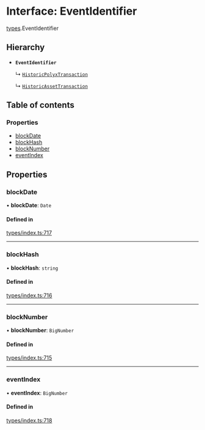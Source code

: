 # Interface: EventIdentifier

[types](../wiki/types).EventIdentifier

## Hierarchy

- **`EventIdentifier`**

  ↳ [`HistoricPolyxTransaction`](../wiki/api.entities.Account.types.HistoricPolyxTransaction)

  ↳ [`HistoricAssetTransaction`](../wiki/api.entities.Asset.types.HistoricAssetTransaction)

## Table of contents

### Properties

- [blockDate](../wiki/types.EventIdentifier#blockdate)
- [blockHash](../wiki/types.EventIdentifier#blockhash)
- [blockNumber](../wiki/types.EventIdentifier#blocknumber)
- [eventIndex](../wiki/types.EventIdentifier#eventindex)

## Properties

### blockDate

• **blockDate**: `Date`

#### Defined in

[types/index.ts:717](https://github.com/PolymeshAssociation/polymesh-sdk/blob/07b115c8/src/types/index.ts#L717)

___

### blockHash

• **blockHash**: `string`

#### Defined in

[types/index.ts:716](https://github.com/PolymeshAssociation/polymesh-sdk/blob/07b115c8/src/types/index.ts#L716)

___

### blockNumber

• **blockNumber**: `BigNumber`

#### Defined in

[types/index.ts:715](https://github.com/PolymeshAssociation/polymesh-sdk/blob/07b115c8/src/types/index.ts#L715)

___

### eventIndex

• **eventIndex**: `BigNumber`

#### Defined in

[types/index.ts:718](https://github.com/PolymeshAssociation/polymesh-sdk/blob/07b115c8/src/types/index.ts#L718)
